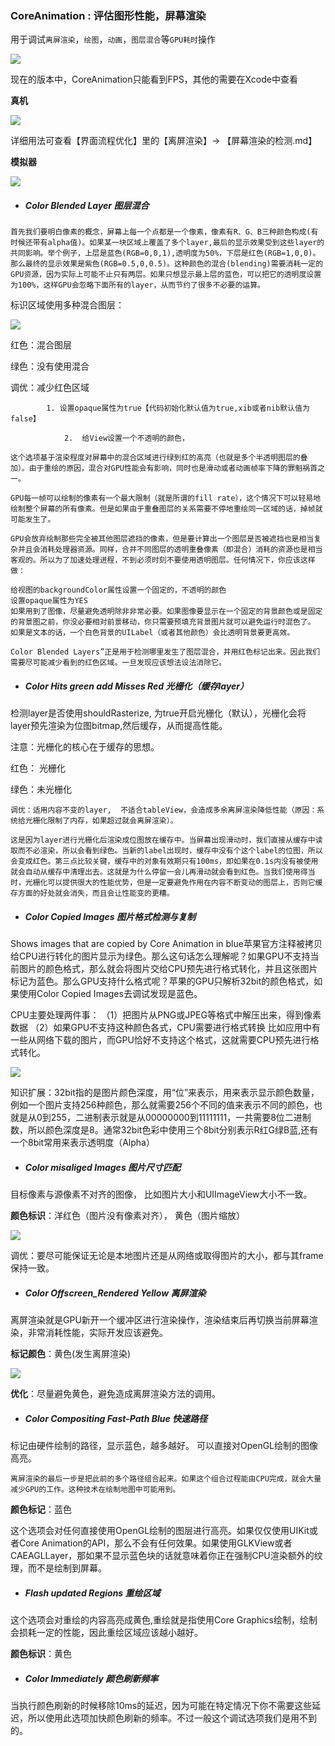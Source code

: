 ### CoreAnimation : 评估图形性能，屏幕渲染

用于调试`离屏渲染`，`绘图`，`动画`，`图层混合`等`GPU耗时`操作

![](../images/CoreAnimation.png)



现在的版本中，CoreAnimation只能看到FPS，其他的需要在Xcode中查看



**真机**

![](../images/CoreAnimation02.png)



详细用法可查看【界面流程优化】里的【离屏渲染】-> 【屏幕渲染的检测.md】



**模拟器**

![](../界面流畅优化/images/off-screen01.png)





- ##### Color Blended Layer 图层混合

```
首先我们要明白像素的概念，屏幕上每一个点都是一个像素，像素有R、G、B三种颜色构成(有时候还带有alpha值)。如果某一块区域上覆盖了多个layer,最后的显示效果受到这些layer的共同影响。举个例子，上层是蓝色(RGB=0,0,1),透明度为50%，下层是红色(RGB=1,0,0)。那么最终的显示效果是紫色(RGB=0.5,0,0.5)。这种颜色的混合(blending)需要消耗一定的GPU资源，因为实际上可能不止只有两层。如果只想显示最上层的蓝色，可以把它的透明度设置为100%，这样GPU会忽略下面所有的layer，从而节约了很多不必要的运算。
```

标识区域使用多种混合图层：

![](../界面流畅优化/images/ColorBlendedLayer.png)



红色：混合图层

绿色：没有使用混合

调优：减少红色区域

			1. 设置opaque属性为true【代码初始化默认值为true,xib或者nib默认值为false】

      			2.  给View设置一个不透明的颜色，

```
这个选项基于渲染程度对屏幕中的混合区域进行绿到红的高亮（也就是多个半透明图层的叠加）。由于重绘的原因，混合对GPU性能会有影响，同时也是滑动或者动画帧率下降的罪魁祸首之一。

GPU每一帧可以绘制的像素有一个最大限制（就是所谓的fill rate），这个情况下可以轻易地绘制整个屏幕的所有像素。但是如果由于重叠图层的关系需要不停地重绘同一区域的话，掉帧就可能发生了。

GPU会放弃绘制那些完全被其他图层遮挡的像素，但是要计算出一个图层是否被遮挡也是相当复杂并且会消耗处理器资源。同样，合并不同图层的透明重叠像素（即混合）消耗的资源也是相当客观的。所以为了加速处理进程，不到必须时刻不要使用透明图层。任何情况下，你应该这样做：

给视图的backgroundColor属性设置一个固定的，不透明的颜色
设置opaque属性为YES
如果用到了图像，尽量避免透明除非非常必要。如果图像要显示在一个固定的背景颜色或是固定的背景图之前，你没必要相对前景移动，你只需要预填充背景图片就可以避免运行时混色了。
如果是文本的话，一个白色背景的UILabel（或者其他颜色）会比透明背景要更高效。

Color Blended Layers”正是用于检测哪里发生了图层混合，并用红色标记出来。因此我们需要尽可能减少看到的红色区域。一旦发现应该想法设法消除它。
```



- ##### Color Hits green add Misses Red 光栅化（缓存layer）

检测layer是否使用shouldRasterize, 为true开启光栅化（默认），光栅化会将layer预先渲染为位图bitmap,然后缓存，从而提高性能。

注意：光栅化的核心在于缓存的思想。

红色： 光栅化

绿色：未光栅化 

```
调优：适用内容不变的layer,  不适合tableView，会造成多余离屏渲染降低性能（原因：系统给光栅化限制了内存，如果超过就会离屏渲染）。

这是因为layer进行光栅化后渲染成位图放在缓存中。当屏幕出现滑动时，我们直接从缓存中读取而不必渲染，所以会看到绿色。当新的label出现时，缓存中没有个这个label的位图，所以会变成红色。第三点比较关键，缓存中的对象有效期只有100ms，即如果在0.1s内没有被使用就会自动从缓存中清理出去。这就是为什么停留一会儿再滑动就会看到红色。当我们使用得当时，光栅化可以提供很大的性能优势，但是一定要避免作用在内容不断变动的图层上，否则它缓存方面的好处就会消失，而且会让性能变的更糟。
```



- ##### Color Copied Images 图片格式检测与复制

Shows images that are copied by Core Animation in blue苹果官方注释被拷贝给CPU进行转化的图片显示为绿色。那么这句话怎么理解呢？如果GPU不支持当前图片的颜色格式，那么就会将图片交给CPU预先进行格式转化，并且这张图片标记为蓝色。那么GPU支持什么格式呢？苹果的GPU只解析32bit的颜色格式，如果使用Color Copied Images去调试发现是蓝色。

CPU主要处理两件事：
（1）把图片从PNG或JPEG等格式中解压出来，得到像素数据
（2）如果GPU不支持这种颜色各式，CPU需要进行格式转换
比如应用中有一些从网络下载的图片，而GPU恰好不支持这个格式，这就需要CPU预先进行格式转化。

![](../界面流畅优化/images/ColorCopiedImages.png)



知识扩展：32bit指的是图片颜色深度，用“位”来表示，用来表示显示颜色数量，例如一个图片支持256种颜色，那么就需要256个不同的值来表示不同的颜色，也就是从0到255，二进制表示就是从00000000到11111111，一共需要8位二进制数，所以颜色深度是8。通常32bit色彩中使用三个8bit分别表示R红G绿B蓝,还有一个8bit常用来表示透明度（Alpha）





- ##### Color misaliged Images 图片尺寸匹配

目标像素与源像素不对齐的图像， 比如图片大小和UIImageView大小不一致。

**颜色标识**：洋红色（图片没有像素对齐）， 黄色（图片缩放）

![](../界面流畅优化/images/ColormisaligedImages.png)



调优：要尽可能保证无论是本地图片还是从网络或取得图片的大小，都与其frame保持一致。



- ##### Color Offscreen_Rendered Yellow 离屏渲染

离屏渲染就是GPU新开一个缓冲区进行渲染操作，渲染结束后再切换当前屏幕渲染，非常消耗性能，实际开发应该避免。

**标记颜色**：黄色(发生离屏渲染)

![](../界面流畅优化/images/ColorOffscreen_RenderedYellow.png)



**优化**：尽量避免黄色，避免造成离屏渲染方法的调用。



- ##### Color Compositing Fast-Path Blue 快速路径

标记由硬件绘制的路径，显示蓝色，越多越好。 可以直接对OpenGL绘制的图像高亮。

```
离屏渲染的最后一步是把此前的多个路径组合起来。如果这个组合过程能由CPU完成，就会大量减少GPU的工作。这种技术在绘制地图中可能用到。
```

**颜色标记**：蓝色

这个选项会对任何直接使用OpenGL绘制的图层进行高亮。如果仅仅使用UIKit或者Core Animation的API，那么不会有任何效果。如果使用GLKView或者CAEAGLLayer，那如果不显示蓝色块的话就意味着你正在强制CPU渲染额外的纹理，而不是绘制到屏幕。



- ##### Flash updated Regions 重绘区域

这个选项会对重绘的内容高亮成黄色,重绘就是指使用Core Graphics绘制，绘制会损耗一定的性能，因此重绘区域应该越小越好。

**颜色标识**：黄色



- ##### Color Immediately 颜色刷新频率

当执行颜色刷新的时候移除10ms的延迟，因为可能在特定情况下你不需要这些延迟，所以使用此选项加快颜色刷新的频率。不过一般这个调试选项我们是用不到的。